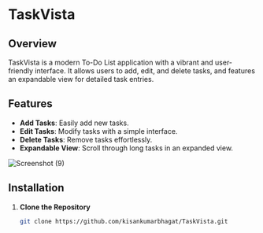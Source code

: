 # TaskVista

## Overview
TaskVista is a modern To-Do List application with a vibrant and user-friendly interface. It allows users to add, edit, and delete tasks, and features an expandable view for detailed task entries.

## Features
- **Add Tasks**: Easily add new tasks.
- **Edit Tasks**: Modify tasks with a simple interface.
- **Delete Tasks**: Remove tasks effortlessly.
- **Expandable View**: Scroll through long tasks in an expanded view.
 
![Screenshot (9)](https://github.com/user-attachments/assets/f1ced7f1-ba55-425a-9aa3-eeaf995bda95)

## Installation

1. **Clone the Repository**
   ```bash
   git clone https://github.com/kisankumarbhagat/TaskVista.git
